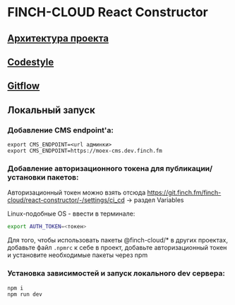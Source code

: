 # FINCH-CLOUD React Constructor

## [Архитектура проекта](docs/architecture.md)

## [Codestyle](docs/codestyle.md)

## [Gitflow](docs/gitflow.md)

## Локальный запуск

### Добавление CMS endpoint'а:

```
export CMS_ENDPOINT=<url админки>
export CMS_ENDPOINT=https://moex-cms.dev.finch.fm
```

### Добавление авторизационного токена для публикации/установки пакетов:

Авторизационный токен можно взять отсюда https://git.finch.fm/finch-cloud/react-constructor/-/settings/ci_cd -> раздел Variables

Linux-подобные OS - ввести в терминале:

```bash
export AUTH_TOKEN=<токен>
```

Для того, чтобы использовать пакеты @finch-cloud/\* в других проектах, добавьте файл `.npmrc` к себе в проект, добавьте авторизационный токен и установите необходимые пакеты через npm

### Установка зависимостей и запуск локального dev сервера:

```bash
npm i
npm run dev
```
